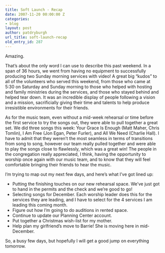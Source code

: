 ```yaml
---
title: Soft Launch - Recap
date: 2007-11-20 00:00:00 Z
categories:
- blog
layout: post
author: patdryburgh
url_title: soft-launch-recap
old_entry_id: 287
---
```


Amazing.

That’s about the only word I can use to describe this past weekend. In a span of 36 hours, we went from having no equipment to successfully producing two Sunday morning services with video! A great big “kudos” to all of the volunteers who served this weekend, from those who came at 5:30 on Saturday and Sunday morning to those who helped with hosting and family ministries during the services, and those who stayed behind and helped tear down. It was an incredible display of people following a vision and a mission, sacrificially giving their time and talents to help produce irresistible environments for their friends.

As for the music team, even without a mid-week rehearsal or time before the first service to try the songs out, they were able to pull together a great set. We did three songs this week: Your Grace Is Enough (Matt Maher, Chris Tomlin), I Am Free (Jon Egan, Peter Furler), and All We Need (Charlie Hall). I have to admit that they weren’t the most seamless in terms of transitions from song to song, however our team really pulled together and were able to play the songs close to flawlessly, which was a great win! The people in the congregation really appreciated, I think, having the opportunity to worship once again with our music team, and to know that they will feel comfortable bringing their friends to hear the music.

I’m trying to map out my next few days, and here’s what I’ve got lined up:

- Putting the finishing touches on our new rehearsal space. We’ve just got to hand in the permits and the check and we’re good to go!
- Selecting songs for December. Each worship leader does this for the services they are leading, and I have to select for the 4 services I am leading this coming month.
- Figure out how I’m going to do auditions in rented space.
- Continue to update our Planning Center account.
- Put together a Christmas wish-list for my mother.
- Help plan my girlfriend’s move to Barrie! She is moving here in mid-December.

So, a busy few days, but hopefully I will get a good jump on everything tomorrow.